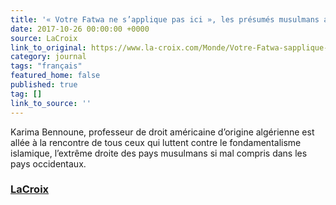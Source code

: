 ```yaml
---
title: '« Votre Fatwa ne s’applique pas ici », les présumés musulmans aspirent aussi à la liberté'
date: 2017-10-26 00:00:00 +0000
source: LaCroix
link_to_original: https://www.la-croix.com/Monde/Votre-Fatwa-sapplique-pas-ici-presumes-musulmans-aspirent-aussi-liberte-2017-11-27-1200895074
category: journal
tags: "français"
featured_home: false
published: true
tag: []
link_to_source: ''
---
```

Karima Bennoune, professeur de droit américaine d’origine algérienne est allée à la rencontre de tous ceux qui luttent contre le fondamentalisme islamique, l’extrême droite des pays musulmans si mal compris dans les pays occidentaux.

### [LaCroix](https://www.la-croix.com/Monde/Votre-Fatwa-sapplique-pas-ici-presumes-musulmans-aspirent-aussi-liberte-2017-11-27-1200895074)
